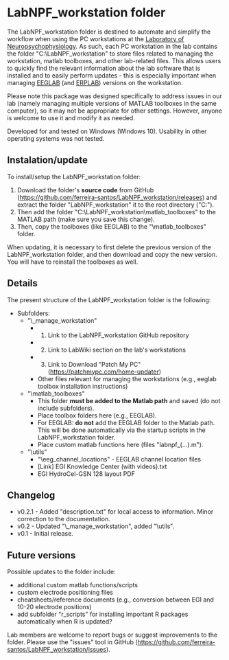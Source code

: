 # LabNPF_workstation folder

The LabNPF_workstation folder is destined to automate and simplify the workflow when using the PC workstations at the [Laboratory of Neuropsychophysiology](https://www.fpce.up.pt/labpsi). As such, each PC workstation in the lab contains the folder "C:\LabNPF_workstation" to store files related to managing the workstation, matlab toolboxes, and other lab-related files. This allows users to quickly find the relevant information about the lab software that is installed and to easily perform updates - this is especially important when managing [EEGLAB](https://sccn.ucsd.edu/eeglab/index.php) (and [ERPLAB](https://erpinfo.org/erplab)) versions on the workstation.

Please note this package was designed specifically to address issues in our lab (namely managing multiple versions of MATLAB toolboxes in the same computer), so it may not be appropriate for other settings. However, anyone is welcome to use it and modify it as needed.

Developed for and tested on Windows (Windows 10). Usability in other operating systems was not tested.

## Instalation/update
To install/setup the LabNPF_workstation folder:

1. Download the folder's **source code** from GitHub (https://github.com/ferreira-santos/LabNPF_workstation/releases) and extract the folder "LabNPF_workstation" it to the root directory ("C:\").
2. Then add the folder "C:\LabNPF_workstation\matlab_toolboxes\" to the MATLAB path (make sure you save this change).
3. Then, copy the toolboxes (like EEGLAB) to the "\matlab_toolboxes" folder.

When updating, it is necessary to first delete the previous version of the LabNPF_workstation folder, and then download and copy the new version. You will have to reinstall the toolboxes as well.

## Details
The present structure of the LabNPF_workstation folder is the following:
- Subfolders:
	- "\\_manage_workstation"
		- 1) Link to the LabNPF_workstation GitHub repository
		- 2) Link to LabWiki section on the lab's workstations
		- 3) Link to Download "Patch My PC" (https://patchmypc.com/home-updater)
		- Other files relevant for managing the workstations (e.g., eeglab toolbox installation instructions)
	- "\matlab_toolboxes"
		- This folder **must be added to the Matlab path** and saved (do not include subfolders).
		- Place toolbox folders here (e.g., EEGLAB).
		- For EEGLAB: **do not** add the EEGLAB folder to the Matlab path. This will be done automatically via the startup scripts in the LabNPF_workstation folder.
		- Place custom matlab functions here (files "labnpf_(...).m").
	- "\utils"
		- "\\eeg_channel_locations" - EEGLAB channel location files
		- [Link] EGI Knowledge Center (with videos).txt
		- EGI HydroCel-GSN 128 layout PDF

## Changelog
- v0.2.1 - Added "description.txt" for local access to information. Minor correction to the documentation.
- v0.2 - Updated "\\_manage_workstation", added "\\utils".
- v0.1 - Initial release.

## Future versions
Possible updates to the folder include: 
- additional custom matlab functions/scripts
- custom electrode positioning files
- cheatsheets/reference documents (e.g., conversion between EGI and 10-20 electrode positions)
- add subfolder "r_scripts" for installing important R packages automatically when R is updated?

Lab members are welcome to report bugs or suggest improvements to the folder. Please use the "issues" tool in GitHub (https://github.com/ferreira-santos/LabNPF_workstation/issues).
